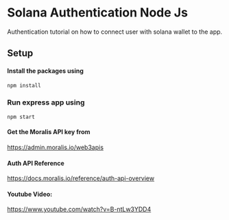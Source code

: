 # Solana Authentication Node Js

Authentication tutorial on how to connect user with solana wallet to the app.

## Setup

#### Install the packages using

```
npm install
```

### Run express app using

```
npm start
```

#### Get the Moralis API key from

https://admin.moralis.io/web3apis

#### Auth API Reference

https://docs.moralis.io/reference/auth-api-overview

#### Youtube Video:

https://www.youtube.com/watch?v=B-ntLw3YDD4

